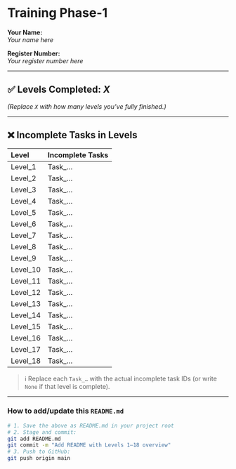 # Training Phase-1

**Your Name:**  
_Your name here_

**Register Number:**  
_Your register number here_

---

## ✅ Levels Completed: _X_  
*(Replace `X` with how many levels you’ve fully finished.)*

---

## ❌ Incomplete Tasks in Levels

| Level    | Incomplete Tasks        |
|:---------|:------------------------|
| Level_1  | Task_…                   |
| Level_2  | Task_…                   |
| Level_3  | Task_…                   |
| Level_4  | Task_…                   |
| Level_5  | Task_…                   |
| Level_6  | Task_…                   |
| Level_7  | Task_…                   |
| Level_8  | Task_…                   |
| Level_9  | Task_…                   |
| Level_10 | Task_…                   |
| Level_11 | Task_…                   |
| Level_12 | Task_…                   |
| Level_13 | Task_…                   |
| Level_14 | Task_…                   |
| Level_15 | Task_…                   |
| Level_16 | Task_…                   |
| Level_17 | Task_…                   |
| Level_18 | Task_…                   |

> ℹ️ Replace each `Task_…` with the actual incomplete task IDs (or write `None` if that level is complete).

---

### How to add/update this `README.md`

```bash
# 1. Save the above as README.md in your project root
# 2. Stage and commit:
git add README.md
git commit -m "Add README with Levels 1–18 overview"
# 3. Push to GitHub:
git push origin main


 
